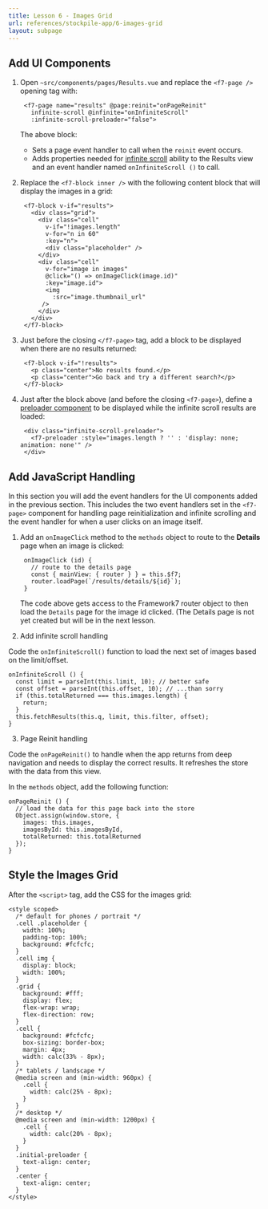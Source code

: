 ```yaml
---
title: Lesson 6 - Images Grid 
url: references/stockpile-app/6-images-grid
layout: subpage
---
```


## Add UI Components

1. Open `~src/components/pages/Results.vue` and replace the `<f7-page />` opening tag with:

		<f7-page name="results" @page:reinit="onPageReinit"
		  infinite-scroll @infinite="onInfiniteScroll"
		  :infinite-scroll-preloader="false">

    The above block:

    - Sets a page event handler to call when the `reinit` event occurs.
    - Adds properties needed for [infinite scroll](https://framework7.io/docs/infinite-scroll.html) ability to the Results view and an event handler named `onInfiniteScroll ()` to call.

2. Replace the `<f7-block inner />` with the following content block that will display the images in a grid:

		<f7-block v-if="results">
		  <div class="grid">
		    <div class="cell"
		      v-if="!images.length"
		      v-for="n in 60"
		      :key="n">
		      <div class="placeholder" />
		    </div>
		    <div class="cell"
		      v-for="image in images"
		      @click="() => onImageClick(image.id)"
		      :key="image.id">
		      <img
		        :src="image.thumbnail_url"
		     />
		    </div>
		  </div>
		</f7-block>


2. Just before the closing `</f7-page>` tag, add a block to be displayed when there are no results returned:

		<f7-block v-if="!results">
		  <p class="center">No results found.</p>
		  <p class="center">Go back and try a different search?</p>
		</f7-block>

3. Just after the block above (and before the closing `<f7-page>`), define a [preloader component](https://framework7.io/docs/preloader.html) to be displayed while the infinite scroll results are loaded:

		<div class="infinite-scroll-preloader">
		  <f7-preloader :style="images.length ? '' : 'display: none; animation: none'" />
		</div>

## Add JavaScript Handling
In this section you will add the event handlers for the UI components added in the previous section. This includes the two event handlers set in the `<f7-page>` component for handling page reinitialization and infinite scrolling and the event handler for when a user clicks on an image itself.

1. Add an `onImageClick` method to the `methods` object to route to the **Details** page when an image is clicked:

		onImageClick (id) {
		  // route to the details page
		  const { mainView: { router } } = this.$f7;
		  router.loadPage(`/results/details/${id}`);
		}

    The code above gets access to the Framework7 router object to then load the `Details` page for the image id clicked. (The Details page is not yet created but will be in the next lesson.
    

2. Add infinite scroll handling

Code the `onInfiniteScroll()` function to load the next set of images based on the limit/offset. 

	onInfiniteScroll () {
	  const limit = parseInt(this.limit, 10); // better safe
	  const offset = parseInt(this.offset, 10); // ...than sorry
	  if (this.totalReturned === this.images.length) {
	    return;
	  }
	  this.fetchResults(this.q, limit, this.filter, offset);
	}

3. Page Reinit handling

Code the `onPageReinit()` to handle when the app returns from deep navigation and needs to display the correct results. It refreshes the store with the data from this view. 

In the  `methods` object, add the following function:

	onPageReinit () {
	  // load the data for this page back into the store
	  Object.assign(window.store, {
	    images: this.images,
	    imagesById: this.imagesById,
	    totalReturned: this.totalReturned
	  });
	}

## Style the Images Grid
After the `<script>` tag, add the CSS for the images grid:

<!-- TODO -->

	<style scoped>
	  /* default for phones / portrait */
	  .cell .placeholder {
	    width: 100%;
	    padding-top: 100%;
	    background: #fcfcfc;
	  }
	  .cell img {
	    display: block;
	    width: 100%;
	  }
	  .grid {
	    background: #fff;
	    display: flex;
	    flex-wrap: wrap;
	    flex-direction: row;
	  }
	  .cell {
	    background: #fcfcfc;
	    box-sizing: border-box;
	    margin: 4px;
	    width: calc(33% - 8px);
	  }
	  /* tablets / landscape */
	  @media screen and (min-width: 960px) {
	    .cell {
	      width: calc(25% - 8px);
	    }
	  }
	  /* desktop */
	  @media screen and (min-width: 1200px) {
	    .cell {
	      width: calc(20% - 8px);
	    }
	  }
	  .initial-preloader {
	    text-align: center;
	  }
	  .center {
	    text-align: center;
	  }
	</style>
